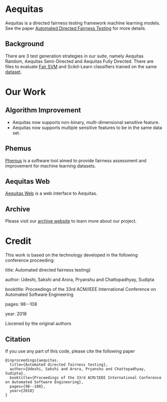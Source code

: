 # Aequitas

Aequitas is a directed fairness testing framework machine learning models. See the paper [Automated Directed Fairness Testing](https://arxiv.org/abs/1807.00468) for more details.

## Background
There are 3 test generation strategies in our suite, namely Aequitas Random, Aequitas Semi-Directed and Aequitas Fully Directed. There are files to evaluate [Fair SVM](https://github.com/mbilalzafar/fair-classification) and Scikit-Learn classifiers trained on the same [dataset](http://archive.ics.uci.edu/ml/datasets/Adult).

# Our Work
## Algorithm Improvement 
* Aequitas now supports non-binary, multi-dimensional sensitive feature.
* Aequitas now supports multiple sensitive features to be in the same data set.

## Phemus
[Phemus](https://pypi.org/project/Phemus/) is a software tool aimed to provide fairness assessment and improvement for machine learning datasets.

## Aequitas Web
[Aequitas Web](https://aequitasweb.herokuapp.com/) is a web interface to Aequitas.

## Archive
Please visit our [archive website](https://yemi33.github.io/Aequitas-Final-Archive-Website/) to learn more about our project.

# Credit
This work is based on the technology developed in the following conference proceeding:

title: Automated directed fairness testing}

author: Udeshi, Sakshi and Arora, Pryanshu and Chattopadhyay, Sudipta

booktitle: Proceedings of the 33rd ACM/IEEE International Conference on Automated Software Engineering

pages: 98--108

year: 2018

Liscened by the original authors



## Citation 
If you use any part of this code, please cite the following paper

```
@inproceedings{aequitas,
  title={Automated directed fairness testing},
  author={Udeshi, Sakshi and Arora, Pryanshu and Chattopadhyay, Sudipta},
  booktitle={Proceedings of the 33rd ACM/IEEE International Conference on Automated Software Engineering},
  pages={98--108},
  year={2018}
}
```



